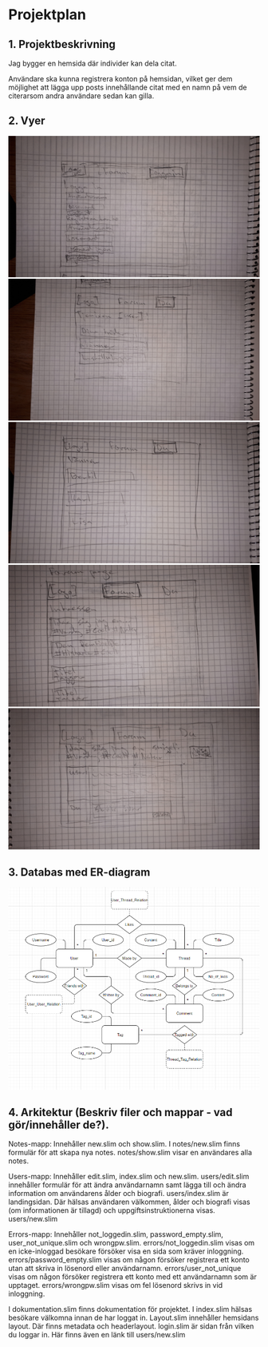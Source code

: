 # Projektplan

## 1. Projektbeskrivning

Jag bygger en hemsida där individer kan dela citat. 

Användare ska kunna registrera konton på hemsidan, vilket ger dem möjlighet att lägga upp posts innehållande citat med en namn på vem de citerarsom andra användare sedan kan gilla. 

## 2. Vyer

![Login-sida](img/Login.jpg)
![Användarsida](img/User_main.jpg)
![Kompissida](img/User_friends.jpg)
![Main forumsida](img/Forum_main.jpg)
![Forumtråd](img/Forum_thread.jpg)

## 3. Databas med ER-diagram

![ER-diagram](img/ER-diagram.png)

## 4. Arkitektur (Beskriv filer och mappar - vad gör/innehåller de?).

Notes-mapp: Innehåller new.slim och show.slim. 
I notes/new.slim finns formulär för att skapa nya notes. 
notes/show.slim visar en användares alla notes. 

Users-mapp: Innehåller edit.slim, index.slim och new.slim. 
users/edit.slim innehåller formulär för att ändra användarnamn samt lägga till och ändra information om användarens ålder och biografi. 
users/index.slim är landingsidan. Där hälsas användaren välkommen, ålder och biografi visas (om informationen är tillagd) och uppgiftsinstruktionerna visas. 
users/new.slim 

Errors-mapp: Innehåller not_loggedin.slim, password_empty.slim, user_not_unique.slim och wrongpw.slim.
errors/not_loggedin.slim visas om en icke-inloggad besökare försöker visa en sida som kräver inloggning. 
errors/password_empty.slim visas om någon försöker registrera ett konto utan att skriva in lösenord eller användarnamn.
errors/user_not_unique visas om någon försöker registrera ett konto med ett användarnamn som är upptaget. 
errors/wrongpw.slim visas om fel lösenord skrivs in vid inloggning. 

I dokumentation.slim finns dokumentation för projektet. 
I index.slim hälsas besökare välkomna innan de har loggat in. 
Layout.slim innehåller hemsidans layout. Där finns metadata och headerlayout. 
login.slim är sidan från vilken du loggar in. Här finns även en länk till users/new.slim



